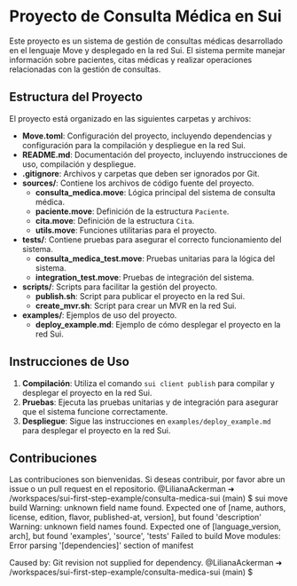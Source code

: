 # Proyecto de Consulta Médica en Sui

Este proyecto es un sistema de gestión de consultas médicas desarrollado en el lenguaje Move y desplegado en la red Sui. El sistema permite manejar información sobre pacientes, citas médicas y realizar operaciones relacionadas con la gestión de consultas.

## Estructura del Proyecto

El proyecto está organizado en las siguientes carpetas y archivos:

- **Move.toml**: Configuración del proyecto, incluyendo dependencias y configuración para la compilación y despliegue en la red Sui.
- **README.md**: Documentación del proyecto, incluyendo instrucciones de uso, compilación y despliegue.
- **.gitignore**: Archivos y carpetas que deben ser ignorados por Git.
- **sources/**: Contiene los archivos de código fuente del proyecto.
  - **consulta_medica.move**: Lógica principal del sistema de consulta médica.
  - **paciente.move**: Definición de la estructura `Paciente`.
  - **cita.move**: Definición de la estructura `Cita`.
  - **utils.move**: Funciones utilitarias para el proyecto.
- **tests/**: Contiene pruebas para asegurar el correcto funcionamiento del sistema.
  - **consulta_medica_test.move**: Pruebas unitarias para la lógica del sistema.
  - **integration_test.move**: Pruebas de integración del sistema.
- **scripts/**: Scripts para facilitar la gestión del proyecto.
  - **publish.sh**: Script para publicar el proyecto en la red Sui.
  - **create_mvr.sh**: Script para crear un MVR en la red Sui.
- **examples/**: Ejemplos de uso del proyecto.
  - **deploy_example.md**: Ejemplo de cómo desplegar el proyecto en la red Sui.

## Instrucciones de Uso

1. **Compilación**: Utiliza el comando `sui client publish` para compilar y desplegar el proyecto en la red Sui.
2. **Pruebas**: Ejecuta las pruebas unitarias y de integración para asegurar que el sistema funcione correctamente.
3. **Despliegue**: Sigue las instrucciones en `examples/deploy_example.md` para desplegar el proyecto en la red Sui.

## Contribuciones

Las contribuciones son bienvenidas. Si deseas contribuir, por favor abre un issue o un pull request en el repositorio.
@LilianaAckerman ➜ /workspaces/sui-first-step-example/consulta-medica-sui (main) $ sui move build
Warning: unknown field name found. Expected one of [name, authors, license, edition, flavor, published-at, version], but found 'description'
Warning: unknown field names found. Expected one of [language_version, arch], but found 'examples', 'source', 'tests'
Failed to build Move modules: Error parsing '[dependencies]' section of manifest

Caused by:
    Git revision not supplied for dependency.
@LilianaAckerman ➜ /workspaces/sui-first-step-example/consulta-medica-sui (main) $ 